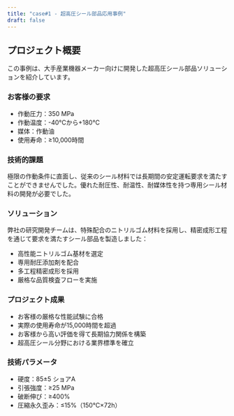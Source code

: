 ```yaml
---
title: "case#1 - 超高圧シール部品応用事例"
draft: false
---
```


## プロジェクト概要

この事例は、大手産業機器メーカー向けに開発した超高圧シール部品ソリューションを紹介しています。

### お客様の要求
- 作動圧力：350 MPa
- 作動温度：-40°Cから+180°C
- 媒体：作動油
- 使用寿命：≥10,000時間

### 技術的課題
極限の作動条件に直面し、従来のシール材料では長期間の安定運転要求を満たすことができませんでした。優れた耐圧性、耐温性、耐媒体性を持つ専用シール材料の開発が必要でした。

### ソリューション
弊社の研究開発チームは、特殊配合のニトリルゴム材料を採用し、精密成形工程を通じて要求を満たすシール部品を製造しました：
- 高性能ニトリルゴム基材を選定
- 専用耐圧添加剤を配合
- 多工程精密成形を採用
- 厳格な品質検査フローを実施

### プロジェクト成果
- お客様の厳格な性能試験に合格
- 実際の使用寿命が15,000時間を超過
- お客様から高い評価を得て長期協力関係を構築
- 超高圧シール分野における業界標準を確立

### 技術パラメータ
- 硬度：85±5 ショアA
- 引張強度：≥25 MPa
- 破断伸び：≥400%
- 圧縮永久歪み：≤15%（150°C×72h）